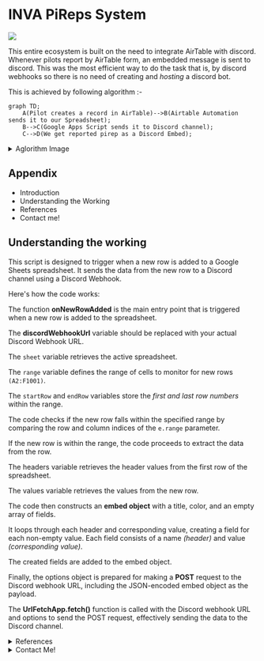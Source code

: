 
# INVA PiReps System
 
 ![](https://img.shields.io/static/v1?style=flat&logo=discord&logoColor=#5865F2&label=&message=𝖊𝖑𝖉𝖗𝖆𝖌𝖔.#6586&color=#5865F2)
 
This entire ecosystem is built on the need to integrate AirTable with discord. Whenever pilots report by AirTable form, an embedded message is sent to discord. This was the most efficient way to do the task that is, by discord webhooks so there is no need of creating and _hosting_ a discord bot.

This is achieved by following algorithm :-

```mermaid
graph TD;
    A(Pilot creates a record in AirTable)-->B(Airtable Automation sends it to our Spreadsheet);
    B-->C(Google Apps Script sends it to Discord channel);
    C-->D(We get reported pirep as a Discord Embed);
```

<details><summary>Aglorithm Image</summary>
![algotemplate](https://github.com/eldrago4/INVA-Pireps-System/assets/63483703/9ab867c6-c3da-40c8-9231-06d9962dd774)

</details>


## Appendix

- Introduction
- Understanding the Working
- References
- Contact me!


## Understanding the working
This script is designed to trigger when a new row is added to a Google Sheets spreadsheet. It sends the data from the new row to a Discord channel using a Discord Webhook.

Here's how the code works:

The function **onNewRowAdded** is the main entry point that is triggered when a new row is added to the spreadsheet.

The **discordWebhookUrl** variable should be replaced with your actual Discord Webhook URL.

The `sheet` variable retrieves the active spreadsheet.

The `range` variable defines the range of cells to monitor for new rows `(A2:F1001)`.

The `startRow` and `endRow` variables store the _first and last row numbers_ within the range.

The code checks if the new row falls within the specified range by comparing the row and column indices of the `e.range` parameter.

If the new row is within the range, the code proceeds to extract the data from the row.

The headers variable retrieves the header values from the first row of the spreadsheet.

The values variable retrieves the values from the new row.

The code then constructs an **embed object** with a title, color, and an empty array of fields.

It loops through each header and corresponding value, creating a field for each non-empty value. Each field consists of a name _(header)_ and value _(corresponding value)_.

The created fields are added to the embed object.

Finally, the options object is prepared for making a **POST** request to the Discord webhook URL, including the JSON-encoded embed object as the payload.

The **UrlFetchApp.fetch()** function is called with the Discord webhook URL and options to send the POST request, effectively sending the data to the Discord channel.

<details>
  <summary>References</summary>

[^1]: [Cannot find active sheet: TypeError: read properties of undefined (reading 'source')](https://webapps.stackexchange.com/questions/169822/cannot-find-active-sheet-typeerror-read-properties-of-undefined-reading-sour)

[^2]: [Google Apps Script Documentation](https://developers.google.com/apps-script)

[^3]: [Spreadsheet Service](https://developers.google.com/apps-script/reference/spreadsheet) ` covers the Spreadsheet Service in Google Apps Script, which provides methods for working with Google Sheets.`

[^4]: [UrlFetchApp](https://developers.google.com/apps-script/reference/url-fetch/url-fetch-app) ` allows making HTTP requests from a script, including sending POST requests to webhooks.`

[^5]: (Discord Webhooks Documentation](https://discord.com/developers/docs/resources/webhook)
</details>




<details>
<summary>Contact Me!</summary>
[gmail](mailto:tred38434@gmail.com)
</details>

